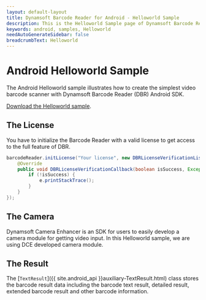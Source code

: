 ```yaml
---
layout: default-layout
title: Dynamsoft Barcode Reader for Android - Helloworld Sample
description: This is the Helloworld Sample page of Dynamsoft Barcode Reader for Android SDK.
keywords: android, samples, Helloworld
needAutoGenerateSidebar: false
breadcrumbText: Helloworld
---
```


# Android Helloworld Sample

The Android Helloworld sample illustrates how to create the simplest video barcode scanner with Dynamsoft Barcode Reader (DBR) Android SDK.

[Download the Helloworld sample]().

## The License

You have to initialize the Barcode Reader with a valid license to get access to the full feature of DBR.

```java
barcodeReader.initLicense("Your license", new DBRLicenseVerificationListener() {
    @Override
    public void DBRLicenseVerificationCallback(boolean isSuccess, Exception e) {
        if (!isSuccess) {
            e.printStackTrace();
        }
    }
});
```

## The Camera

Dynamsoft Camera Enhancer is an SDK for users to easily develop a camera module for getting video input. In this Helloworld sample, we are using DCE developed camera module.

## The Result

The [`TextResult`]({{ site.android_api }}auxiliary-TextResult.html) class stores the barcode result data including the barcode text result, detailed result, extended barcode result and other barcode information.
